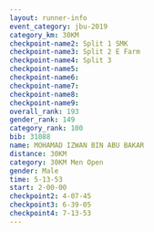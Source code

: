 ```yaml
---
layout: runner-info 
event_category: jbu-2019 
category_km: 30KM 
checkpoint-name2: Split 1 SMK 
checkpoint-name3: Split 2 E Farm 
checkpoint-name4: Split 3 
checkpoint-name5: 
checkpoint-name6: 
checkpoint-name7: 
checkpoint-name8: 
checkpoint-name9: 
overall_rank: 193
gender_rank: 149
category_rank: 100
bib: 31088
name: MOHAMAD IZWAN BIN ABU BAKAR
distance: 30KM
category: 30KM Men Open
gender: Male
time: 5-13-53
start: 2-00-00
checkpoint2: 4-07-45
checkpoint3: 6-39-05
checkpoint4: 7-13-53
---
```

